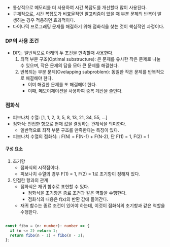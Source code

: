 - 통상적으로 메모리를 더 사용하여 시간 복잡도를 개선할때 많이 사용된다.
- 구체적으로, 시간 복잡도가 비효율적인 알고리즘이 있을 때 부분 문제의 반복이 발생하는 경우 적용하면 효과적이다.
- 다이나믹 프로그래밍 문제를 해결하기 위해 점화식을 찾는 것이 핵심적인 과정이다.

### DP의 사용 조건

- DP는 일반적으로 아래의 두 조건을 만족할때 사용한다.
	1. 최적 부분 구조(Optimal substructure): 큰 문제를 유사한 작은 문제로 나눌 수 있으며, 작은 문제의 답을 모아 큰 문제를 해결한다.
	2. 반복되는 부분 문제(Ovelapping subproblem): 동일한 작은 문제를 반복적으로 해결해야 한다.
		- 이미 해결한 문제를 또 해결해야 한다.
		- 이때, 메모이제이션을 사용하여 중복 계산을 줄인다.
### 점화식

- 피보나치 수열: [1, 1, 2, 3, 5, 8, 13, 21, 34, 55, ...]
- 점화식: 인접한 항으로 현재 값을 결정하는 관계식을 의미한다.
	- 일반적으로 최적 부분 구조를 만족한다는 특징이 있다.
- 피보나치 수열의 점화식: : F(N) = F(N-1) + F(N-2), 단 F(1) = 1, F(2) = 1

#### 구성 요소

1. 초기항
	- 점화식의 시작점이다.
	- 피보나치 수열의 경우 F(1) = 1, F(2) = 1로 초기항이 정해져 있다.
2. 인접한 항과의 관계
	- 점화식은 재귀 함수로 표현할 수 있다.
		- 점화식을 초기항은 종료 조건과 같은 역할을 수행한다.
		- 점화식의 내용은 f(x)의 반환 값에 들어간다.
	- 재귀 함수는 종료 조건이 있어야 하는데, 이것이 점화식의 초기항과 같은 역할을 수행한다.

```ts

const fibo = (n: number): number => {
  if (n <= 2) return 1;
  return fibo(n - 1) + fibo(n - 2);
};

```

